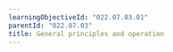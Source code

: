 ```yaml
---
learningObjectiveId: "022.07.03.01"
parentId: "022.07.03"
title: General principles and operation
---
```

